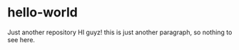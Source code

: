 # hello-world
Just another repository
HI guyz! this is just another paragraph, so nothing to see here.
